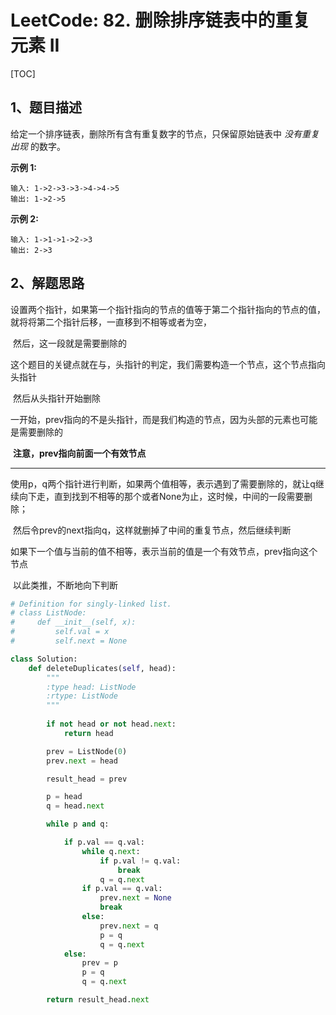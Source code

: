 # LeetCode: 82. 删除排序链表中的重复元素 II

[TOC]



## 1、题目描述





给定一个排序链表，删除所有含有重复数字的节点，只保留原始链表中 *没有重复出现* 的数字。

**示例 1:**

```
输入: 1->2->3->3->4->4->5
输出: 1->2->5
```

**示例 2:**

```
输入: 1->1->1->2->3
输出: 2->3
```



## 2、解题思路

​	设置两个指针，如果第一个指针指向的节点的值等于第二个指针指向的节点的值，就将将第二个指针后移，一直移到不相等或者为空，

​	然后，这一段就是需要删除的

​	这个题目的关键点就在与，头指针的判定，我们需要构造一个节点，这个节点指向头指针

​	然后从头指针开始删除

​	一开始，prev指向的不是头指针，而是我们构造的节点，因为头部的元素也可能是需要删除的	



​        **注意，prev指向前面一个有效节点**

---





​	使用p，q两个指针进行判断，如果两个值相等，表示遇到了需要删除的，就让q继续向下走，直到找到不相等的那个或者None为止，这时候，中间的一段需要删除；

​	然后令prev的next指向q，这样就删掉了中间的重复节点，然后继续判断

​	如果下一个值与当前的值不相等，表示当前的值是一个有效节点，prev指向这个节点

​	以此类推，不断地向下判断



```python
# Definition for singly-linked list.
# class ListNode:
#     def __init__(self, x):
#         self.val = x
#         self.next = None

class Solution:
    def deleteDuplicates(self, head):
        """
        :type head: ListNode
        :rtype: ListNode
        """
        
        if not head or not head.next:
            return head

        prev = ListNode(0)
        prev.next = head

        result_head = prev

        p = head
        q = head.next

        while p and q:

            if p.val == q.val:
                while q.next:
                    if p.val != q.val:
                        break
                    q = q.next
                if p.val == q.val:
                    prev.next = None
                    break
                else:
                    prev.next = q
                    p = q
                    q = q.next
            else:
                prev = p
                p = q
                q = q.next

        return result_head.next
        
```



​	